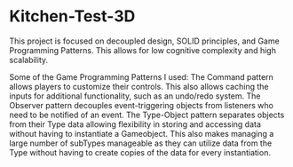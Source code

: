 # Kitchen-Test-3D
This project is focused on decoupled design, SOLID principles, and Game Programming Patterns.
This allows for low cognitive complexity and high scalability.

Some of the Game Programming Patterns I used:
The Command pattern allows players to customize their controls. This also allows caching the inputs for additional functionality, such as an undo/redo system. 
The Observer pattern  decouples event-triggering objects from listeners who need to be notified of an event.
The Type-Object pattern separates objects from their Type data allowing flexibility in storing and accessing data without having to instantiate a Gameobject. This also makes managing a large number of subTypes manageable as they can utilize data from the Type without having to create copies of the data for every instantiation.
